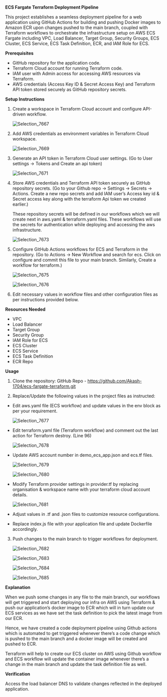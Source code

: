 **ECS Fargate Terraform Deployment Pipeline**

This project establishes a seamless deployment pipeline for a web application using GitHub Actions for building and pushing Docker images to Amazon ECR upon changes pushed to the main branch, coupled with Terraform workflows to orchestrate the infrastructure setup on AWS ECS Fargate including VPC, Load Balancer, Target Group, Security Groups, ECS Cluster, ECS Service, ECS Task Definition, ECR, and IAM Role for ECS.

**Prerequisites**
* GitHub repository for the application code.
* Terraform Cloud account for running Terraform code.
* IAM user with Admin access for accessing AWS resources via Terraform.
* AWS credentials (Access Key ID & Secret Access Key) and Terraform API token stored securely as GitHub repository secrets.

**Setup Instructions**

1. Create a workspace in Terraform Cloud account and configure API-driven workflow.


    ![Selection_7667](https://github.com/Akash-1704/ecs-fargate-terraform/assets/90324028/79d497a2-76b5-44fa-9015-05a2232635a9)



2. Add AWS credentials as environment variables in Terraform Cloud workspace.


   ![Selection_7669](https://github.com/Akash-1704/ecs-fargate-terraform/assets/90324028/9ec20004-4cc2-474f-ace9-15ef0701cc73)


3. Generate an API token in Terraform Cloud user settings.
(Go to User settings -> Tokens and Create an api token)


   ![Selection_7671](https://github.com/Akash-1704/ecs-fargate-terraform/assets/90324028/464ee212-b6a0-445f-abdf-0da25659bf1f)



4. Store AWS credentials and Terraform API token securely as GitHub repository secrets.
(Go to your Github repo -> Settings -> Secrets -> Actions. Create a new repo secrets and add IAM user’s Access key id & Secret access key along with the terraform Api token we created earlier.)

    These repository secrets will be defined in our workflows which we will create next in aws.yaml & terraform.yaml files. These workflows will use the secrets for authentication while deploying and accessing the aws infrastructure.



   ![Selection_7673](https://github.com/Akash-1704/ecs-fargate-terraform/assets/90324028/d61db80e-8404-4a74-988d-b45b67f48c0b)




5. Configure GitHub Actions workflows for ECS and Terraform in the repository.
(Go to Actions -> New Workflow and search for ecs. Click on configure and commit this file to your main branch. Similarly, Create a workflow for terraform.)



   ![Selection_7675](https://github.com/Akash-1704/ecs-fargate-terraform/assets/90324028/1a3660d1-2513-4167-b7f3-ab9c24cf960a)


   ![Selection_7676](https://github.com/Akash-1704/ecs-fargate-terraform/assets/90324028/200cf752-dbf4-4375-a3d7-de39ba686390)



6. Edit necessary values in workflow files and other configuration files as per instructions provided below.


**Resources Needed**

* VPC
* Load Balancer
* Target Group
* Security Group
* IAM Role for ECS
* ECS Cluster
* ECS Service
* ECS Task Definition
* ECR Repo

**Usage**

1. Clone the repository: GitHub Repo - https://github.com/Akash-1704/ecs-fargate-terraform.git

2. Replace/Update the following values in the project files as instructed:

* Edit aws.yaml file (ECS workflow) and update values in the env block as per your requirement.


   ![Selection_7677](https://github.com/Akash-1704/ecs-fargate-terraform/assets/90324028/3fd58414-68c5-4089-a7f2-4e2e8d2e29da)


* Edit terraform.yaml file (Terraform workflow) and comment out the last action for Terraform destroy. (Line 96)


   ![Selection_7678](https://github.com/Akash-1704/ecs-fargate-terraform/assets/90324028/fc7a4357-396f-40b8-a51c-4eae2cb24954)


* Update AWS account number in demo_ecs_app.json and ecs.tf files. 


   ![Selection_7679](https://github.com/Akash-1704/ecs-fargate-terraform/assets/90324028/ad36aec5-65ea-46d7-beb4-6ae54d8a77ce)



   ![Selection_7680](https://github.com/Akash-1704/ecs-fargate-terraform/assets/90324028/cf5d177e-d123-45f2-817d-8b643290951c)


* Modify Terraform provider settings in provider.tf by  replacing organisation & workspace name with your terraform cloud account details.

  
   ![Selection_7681](https://github.com/Akash-1704/ecs-fargate-terraform/assets/90324028/5ec328af-1291-4a9b-ad79-5d356b96aa5c)


* Adjust values in .tf and .json files to customize resource configurations.
* Replace index.js file with your application file and update Dockerfile accordingly.

3. Push changes to the main branch to trigger workflows for deployment.


   ![Selection_7682](https://github.com/Akash-1704/ecs-fargate-terraform/assets/90324028/c38b2083-b0e1-4acc-8ef2-c2365d29e97e)


   ![Selection_7683](https://github.com/Akash-1704/ecs-fargate-terraform/assets/90324028/6738a722-6efc-4aa3-a4ae-eb6a044abc3b)


   ![Selection_7684](https://github.com/Akash-1704/ecs-fargate-terraform/assets/90324028/e908347f-9535-4fdf-b248-f8ab90e583f5)



   ![Selection_7685](https://github.com/Akash-1704/ecs-fargate-terraform/assets/90324028/45f0f405-2286-4d12-bf32-983889b52f5e)



**Explanation**

When we push some changes in any file to the main branch, our workflows will get triggered and start deploying our infra on AWS using Terraform & push our application’s docker image to ECR which will in turn update our ECS services as we have set the task definition to pick the latest image from our ECR.

Hence, we have created a code deployment pipeline using Github actions which is automated to get triggered whenever there’s a code change which is pushed to the main branch and a docker image will be created and pushed to ECR.

Terraform will help to create our ECS cluster on AWS using Github workflow and ECS workflow will update the container image whenever there’s a change in the main branch and update the task definition file as well.




**Verification**

Access the load balancer DNS to validate changes reflected in the deployed application.



